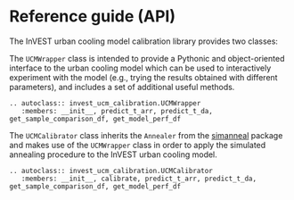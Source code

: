 # Reference guide (API)

The InVEST urban cooling model calibration library provides two classes:

The `UCMWrapper` class is intended to provide a Pythonic and object-oriented interface to the urban cooling model which can be used to interactively experiment with the model (e.g., trying the results obtained with different parameters), and includes a set of additional useful methods.

```{eval-rst}
.. autoclass:: invest_ucm_calibration.UCMWrapper
   :members: __init__, predict_t_arr, predict_t_da, get_sample_comparison_df, get_model_perf_df
```

The `UCMCalibrator` class inherits the `Annealer` from the [simanneal](https://github.com/perrygeo/simanneal) package and makes use of the `UCMWrapper` class in order to apply the simulated annealing procedure to the InVEST urban cooling model.

```{eval-rst}
.. autoclass:: invest_ucm_calibration.UCMCalibrator
   :members: __init__, calibrate, predict_t_arr, predict_t_da, get_sample_comparison_df, get_model_perf_df
```

